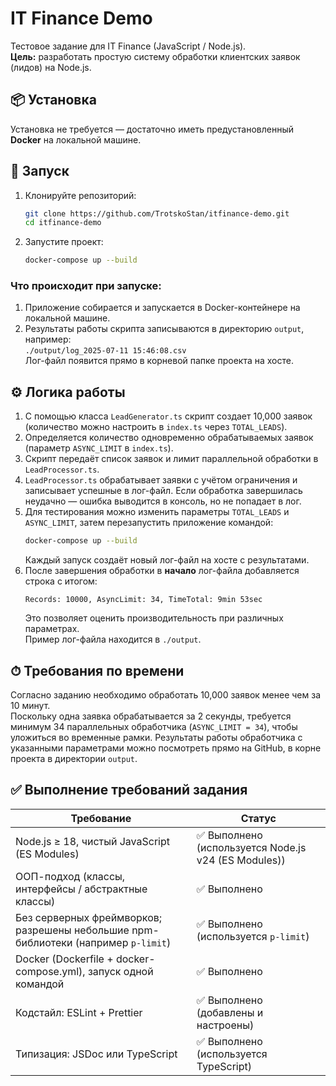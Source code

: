 # IT Finance Demo

Тестовое задание для IT Finance (JavaScript / Node.js).  
**Цель:** разработать простую систему обработки клиентских заявок (лидов) на Node.js.

## 📦 Установка

Установка не требуется — достаточно иметь предустановленный **Docker** на локальной машине.

## 🚀 Запуск

1. Клонируйте репозиторий:
   ```bash
   git clone https://github.com/TrotskoStan/itfinance-demo.git
   cd itfinance-demo
   ```

2. Запустите проект:
   ```bash
   docker-compose up --build
   ```

### Что происходит при запуске:

1. Приложение собирается и запускается в Docker-контейнере на локальной машине.
2. Результаты работы скрипта записываются в директорию `output`, например:  
   `./output/log_2025-07-11 15:46:08.csv`  
   Лог-файл появится прямо в корневой папке проекта на хосте.

## ⚙️ Логика работы

1. С помощью класса `LeadGenerator.ts` скрипт создает 10,000 заявок (количество можно настроить в `index.ts` через `TOTAL_LEADS`).
2. Определяется количество одновременно обрабатываемых заявок (параметр `ASYNC_LIMIT` в `index.ts`).
3. Скрипт передаёт список заявок и лимит параллельной обработки в `LeadProcessor.ts`.
4. `LeadProcessor.ts` обрабатывает заявки с учётом ограничения и записывает успешные в лог-файл. Если обработка завершилась неудачно — ошибка выводится в консоль, но не попадает в лог.
5. Для тестирования можно изменить параметры `TOTAL_LEADS` и `ASYNC_LIMIT`, затем перезапустить приложение командой:
   ```bash
   docker-compose up --build
   ```
   Каждый запуск создаёт новый лог-файл на хосте с результатами.
6. После завершения обработки в **начало** лог-файла добавляется строка с итогом:
   ```
   Records: 10000, AsyncLimit: 34, TimeTotal: 9min 53sec
   ```
   Это позволяет оценить производительность при различных параметрах.  
   Пример лог-файла находится в `./output`.

## ⏱ Требования по времени

Согласно заданию необходимо обработать 10,000 заявок менее чем за 10 минут.  
Поскольку одна заявка обрабатывается за 2 секунды, требуется минимум 34 параллельных обработчика (`ASYNC_LIMIT = 34`), чтобы уложиться во временные рамки. Результаты работы обработчика с указанными параметрами можно посмотреть прямо на GitHub, в корне проекта в директории `output`.

## ✅ Выполнение требований задания

| Требование                                                                 | Статус                                       |
|----------------------------------------------------------------------------|----------------------------------------------|
| Node.js ≥ 18, чистый JavaScript (ES Modules)                              | ✅ Выполнено (используется Node.js v24 (ES Modules))       |
| ООП-подход (классы, интерфейсы / абстрактные классы)                      | ✅ Выполнено                                  |
| Без серверных фреймворков; разрешены небольшие npm-библиотеки (например `p-limit`) | ✅ Выполнено (используется `p-limit`)        |
| Docker (Dockerfile + docker-compose.yml), запуск одной командой          | ✅ Выполнено                                  |
| Кодстайл: ESLint + Prettier                                               | ✅ Выполнено (добавлены и настроены)          |
| Типизация: JSDoc или TypeScript                                           | ✅ Выполнено (используется TypeScript)        |
